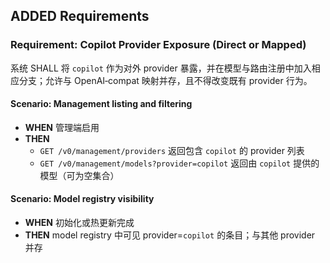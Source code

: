 ## ADDED Requirements
### Requirement: Copilot Provider Exposure (Direct or Mapped)
系统 SHALL 将 `copilot` 作为对外 provider 暴露，并在模型与路由注册中加入相应分支；允许与 OpenAI‑compat 映射并存，且不得改变既有 provider 行为。

#### Scenario: Management listing and filtering
- **WHEN** 管理端启用
- **THEN**
  - `GET /v0/management/providers` 返回包含 `copilot` 的 provider 列表
  - `GET /v0/management/models?provider=copilot` 返回由 `copilot` 提供的模型（可为空集合）

#### Scenario: Model registry visibility
- **WHEN** 初始化或热更新完成
- **THEN** model registry 中可见 provider=`copilot` 的条目；与其他 provider 并存

